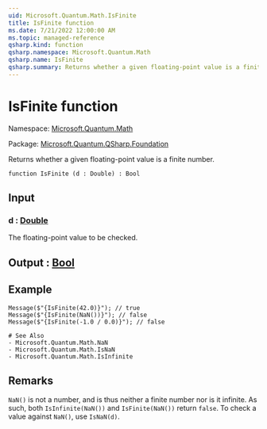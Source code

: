 ```yaml
---
uid: Microsoft.Quantum.Math.IsFinite
title: IsFinite function
ms.date: 7/21/2022 12:00:00 AM
ms.topic: managed-reference
qsharp.kind: function
qsharp.namespace: Microsoft.Quantum.Math
qsharp.name: IsFinite
qsharp.summary: Returns whether a given floating-point value is a finite number.
---
```


# IsFinite function

Namespace: [Microsoft.Quantum.Math](xref:Microsoft.Quantum.Math)

Package: [Microsoft.Quantum.QSharp.Foundation](https://nuget.org/packages/Microsoft.Quantum.QSharp.Foundation)


Returns whether a given floating-point value is a finite number.

```qsharp
function IsFinite (d : Double) : Bool
```


## Input

### d : [Double](xref:microsoft.quantum.qsharp.valueliterals#double-literals)

The floating-point value to be checked.



## Output : [Bool](xref:microsoft.quantum.qsharp.valueliterals#bool-literals)



## Example

```qsharpMessage($"{IsFinite(42.0)}"); // trueMessage($"{IsFinite(NaN())}"); // falseMessage($"{IsFinite(-1.0 / 0.0)}"); // false# See Also- Microsoft.Quantum.Math.NaN- Microsoft.Quantum.Math.IsNaN- Microsoft.Quantum.Math.IsInfinite```

## Remarks

`NaN()` is not a number, and is thus neither a finite number noris it infinite. As such, both `IsInfinite(NaN())` and `IsFinite(NaN())`return `false`. To check a value against `NaN()`, use `IsNaN(d)`.